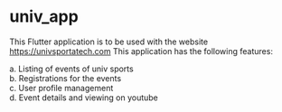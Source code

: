 # univ_app

This Flutter application is to be used with the website https://univsportatech.com 
This application has the following features:

a. Listing of events of univ sports<br>
b. Registrations for the events<br>
c. User profile management<br>
d. Event details and viewing on youtube<br>
